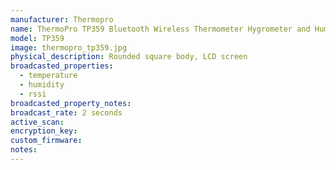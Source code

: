 ```yaml
---
manufacturer: Thermopro
name: ThermoPro TP359 Bluetooth Wireless Thermometer Hygrometer and Humidity Monitor
model: TP359
image: thermopro_tp359.jpg
physical_description: Rounded square body, LCD screen
broadcasted_properties:
  - temperature
  - humidity
  - rssi
broadcasted_property_notes:
broadcast_rate: 2 seconds
active_scan:
encryption_key:
custom_firmware:
notes:
---
```

